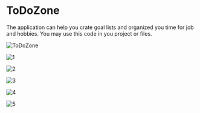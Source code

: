 # ToDoZone
 The application can help you crate goal lists and organized you time for job and hobbies.
You may use this code in you project or files.

 
![ToDoZone](https://github.com/Andrewekr/ToDoZone/assets/39550945/e5d6800a-192f-43e7-a8e3-8056461f662d)

![1](https://github.com/Andrewekr/ToDoZone/assets/39550945/9389d39e-d5e3-44ab-894a-e5e4c41ef4f3)

![2](https://github.com/Andrewekr/ToDoZone/assets/39550945/2a8a8ff9-1ce3-43bf-be63-016bdd03e57d)

![3](https://github.com/Andrewekr/ToDoZone/assets/39550945/1d93df42-ee37-4928-aa57-edd3813deec6)

![4](https://github.com/Andrewekr/ToDoZone/assets/39550945/7a17f28b-84e5-46e1-836d-326625d6398c)

![5](https://github.com/Andrewekr/ToDoZone/assets/39550945/12089c39-e4e6-44ab-ae46-d0fc37cfcee2)
